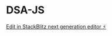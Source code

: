 # DSA-JS

[Edit in StackBlitz next generation editor ⚡️](https://stackblitz.com/~/github.com/Dhanamselvi/DSA-JS)